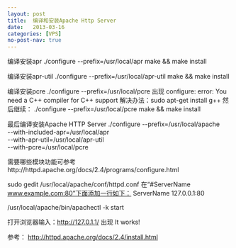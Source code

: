 ```yaml
---
layout: post
title:  编译和安装Apache Http Server
date:   2013-03-16
categories: [VPS]
no-post-nav: true
---
```


编译安装apr
./configure --prefix=/usr/local/apr
make && make install

编译安装apr-util
./configure --prefix=/usr/local/apr-util 
make && make install

编译安装pcre
./configure --prefix=/usr/local/pcre
出现 configure: error: You need a C++ compiler for C++ support
解决办法：sudo apt-get install g++
然后继续：
./configure --prefix=/usr/local/pcre
make && make install

最后编译安装Apache HTTP Server
./configure --prefix=/usr/local/apache \
--with-included-apr=/usr/local/apr \
--with-apr-util=/usr/local/apr-util \
--with-pcre=/usr/local/pcre

需要哪些模块功能可参考http://httpd.apache.org/docs/2.4/programs/configure.html

sudo gedit /usr/local/apache/conf/httpd.conf
在“#ServerName www.example.com:80”下面添加一行如下：
ServerName 127.0.0.1:80

/usr/local/apache/bin/apachectl -k start

打开浏览器输入：http://127.0.1.1/
出现 It works!

参考：
http://httpd.apache.org/docs/2.4/install.html